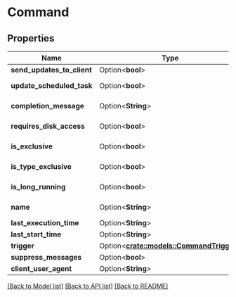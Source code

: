 # Command

## Properties

Name | Type | Description | Notes
------------ | ------------- | ------------- | -------------
**send_updates_to_client** | Option<**bool**> |  | [optional]
**update_scheduled_task** | Option<**bool**> |  | [optional][readonly]
**completion_message** | Option<**String**> |  | [optional][readonly]
**requires_disk_access** | Option<**bool**> |  | [optional][readonly]
**is_exclusive** | Option<**bool**> |  | [optional][readonly]
**is_type_exclusive** | Option<**bool**> |  | [optional][readonly]
**is_long_running** | Option<**bool**> |  | [optional][readonly]
**name** | Option<**String**> |  | [optional][readonly]
**last_execution_time** | Option<**String**> |  | [optional]
**last_start_time** | Option<**String**> |  | [optional]
**trigger** | Option<[**crate::models::CommandTrigger**](CommandTrigger.md)> |  | [optional]
**suppress_messages** | Option<**bool**> |  | [optional]
**client_user_agent** | Option<**String**> |  | [optional]

[[Back to Model list]](../README.md#documentation-for-models) [[Back to API list]](../README.md#documentation-for-api-endpoints) [[Back to README]](../README.md)


